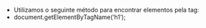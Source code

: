 * Utilizamos o seguinte método para encontrar elementos pela tag:
* document.getElementByTagName(‘h1’);